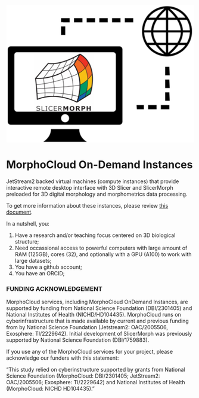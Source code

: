 <img src="https://raw.githubusercontent.com/MorphoCloud/MorphoCloudInstances/main/MC_Instance_512px.png" alt="SlicerMorph on the cloud">


# MorphoCloud On-Demand Instances
JetStream2 backed virtual machines (compute instances) that provide interactive remote desktop interface with 3D Slicer and SlicerMorph preloaded for 3D digital morphology and morphometrics data processing. 

To get more information about these instances, please review [this document](https://docs.google.com/document/d/1WRds-QWnDK1MnmEhGUPyBgjE9hitiddcElAPWiAYRg4/edit#heading=h.b0yi3m7wlfk8).

In a nutshell, you:

1. Have a research and/or teaching focus centered on 3D biological structure; 
2. Need occassional access to powerful computers with large amount of RAM (125GB), cores (32), and optionally with a GPU (A100) to work with large datasets;
3. You have a github account;
4. You have an ORCID;


### FUNDING ACKNOWLEDGEMENT

MorphoCloud services, including MorphoCloud OnDemand Instances, are supported by funding from National Science Foundation (DBI/2301405) and National Institutes of Health (NICHD/HD104435). MorphoCloud runs on cyberinfrastructure that is made available by current and previous funding from by National Science Foundation (Jetstream2: OAC/2005506, Exosphere: TI/2229642). Initial development of SlicerMorph was previously supported by National Science Foundation (DBI/1759883). 

If you use any of the MorphoCloud services for your project, please acknowledge our funders with this statement: 

“This study relied on cyberinstructure supported by grants from National Science Foundation (MorphoCloud: DBI/2301405; JetStream2: OAC/2005506; Exosphere: TI/2229642) and National Institutes of Health (MorphoCloud: NICHD HD104435).” 
